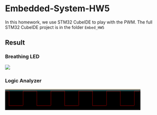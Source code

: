 # Embedded-System-HW5

In this homework, we use STM32 CubeIDE to play with the PWM.
The full STM32 CubeIDE project is in the folder `Embed_HW5`

## Result

### Breathing LED

![](./Image/LED.gif)

### Logic Analyzer

![](./Image/LA.png)
